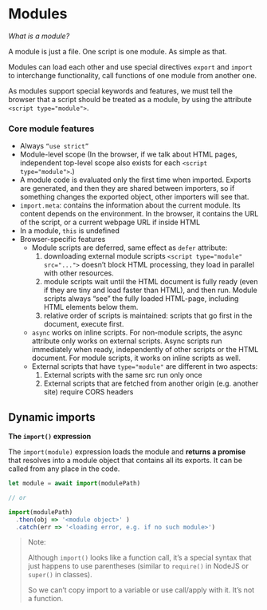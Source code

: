 # Modules

_What is a module?_

A module is just a file. One script is one module. As simple as that.

Modules can load each other and use special directives `export` and `import` to interchange functionality, call functions of one module from another one.

As modules support special keywords and features, we must tell the browser that a script should be treated as a module, by using the attribute `<script type="module">`.

### Core module features

- Always `“use strict”`
- Module-level scope (In the browser, if we talk about HTML pages, independent top-level scope also exists for each `<script type="module">`.)
- A module code is evaluated only the first time when imported. Exports are generated, and then they are shared between importers, so if something changes the exported object, other importers will see that.
- `import.meta`: contains the information about the current module. Its content depends on the environment. In the browser, it contains the URL of the script, or a current webpage URL if inside HTML
- In a module, `this` is undefined
- Browser-specific features
  - Module scripts are deferred, same effect as `defer` attribute:
    1. downloading external module scripts `<script type="module" src="...">` doesn’t block HTML processing, they load in parallel with other resources.
    1. module scripts wait until the HTML document is fully ready (even if they are tiny and load faster than HTML), and then run. Module scripts always “see” the fully loaded HTML-page, including HTML elements below them.
    1. relative order of scripts is maintained: scripts that go first in the document, execute first. 
  - `async` works on inline scripts. For non-module scripts, the async attribute only works on external scripts. Async scripts run immediately when ready, independently of other scripts or the HTML document. For module scripts, it works on inline scripts as well.
  - External scripts that have `type="module"` are different in two aspects:
    1. External scripts with the same src run only once
    1. External scripts that are fetched from another origin (e.g. another site) require CORS headers  
  
## Dynamic imports

__The `import()` expression__

The `import(module)` expression loads the module and __returns a promise__ that resolves into a module object that contains all its exports. It can be called from any place in the code.

```js
let module = await import(modulePath)

// or

import(modulePath)
  .then(obj => '<module object>' )
  .catch(err => '<loading error, e.g. if no such module>')
```

> Note:
> 
> Although `import()` looks like a function call, it’s a special syntax that just happens to use parentheses (similar to `require()` in NodeJS or `super()` in classes).
>
> So we can’t copy import to a variable or use call/apply with it. It’s not a function.
